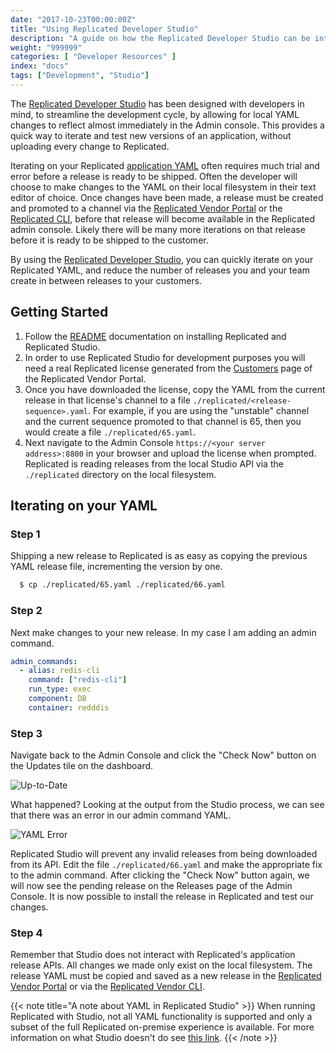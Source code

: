 ```yaml
---
date: "2017-10-23T00:00:00Z"
title: "Using Replicated Developer Studio"
description: "A guide on how the Replicated Developer Studio can be integrated into your Replicated development workflow."
weight: "999999"
categories: [ "Developer Resources" ]
index: "docs"
tags: ["Development", "Studio"]
---
```


The [Replicated Developer Studio](https://github.com/replicatedhq/studio) has been designed with developers in mind, to streamline the development cycle, by allowing for local YAML changes to reflect almost immediately in the Admin console. This provides a quick way to iterate and test new versions of an application, without uploading every change to Replicated.

Iterating on your Replicated [application YAML](https://help.replicated.com/docs/packaging-an-application/yaml-overview/) often requires much trial and error before a release is ready to be shipped. Often the developer will choose to make changes to the YAML on their local filesystem in their text editor of choice. Once changes have been made, a release must be created and promoted to a channel via the [Replicated Vendor Portal](https://vendor.replicated.com/) or the [Replicated CLI](https://github.com/replicatedhq/replicated), before that release will become available in the Replicated admin console. Likely there will be many more iterations on that release before it is ready to be shipped to the customer.

By using the [Replicated Developer Studio](https://github.com/replicatedhq/studio), you can quickly iterate on your Replicated YAML, and reduce the number of releases you and your team create in between releases to your customers.

## Getting Started

1. Follow the [README](https://github.com/replicatedhq/studio) documentation on installing Replicated and Replicated Studio.
1. In order to use Replicated Studio for development purposes you will need a real Replicated license generated from the [Customers](https://vendor.replicated.com/customers) page of the Replicated Vendor Portal.
1. Once you have downloaded the license, copy the YAML from the current release in that license's channel to a file `./replicated/<release-sequence>.yaml`. For example, if you are using the "unstable" channel and the current sequence promoted to that channel is 65, then you would create a file `./replicated/65.yaml`. 
1. Next navigate to the Admin Console `https://<your server address>:8800` in your browser and upload the license when prompted. Replicated is reading releases from the local Studio API via the `./replicated` directory on the local filesystem.

## Iterating on your YAML

### Step 1
Shipping a new release to Replicated is as easy as copying the previous YAML release file, incrementing the version by one.
```bash
  $ cp ./replicated/65.yaml ./replicated/66.yaml
```

### Step 2
Next make changes to your new release. In my case I am adding an admin command.
```yaml
admin_commands:
  - alias: redis-cli
    command: ["redis-cli"]
    run_type: exec
    component: DB
    container: redddis
```

### Step 3
Navigate back to the Admin Console and click the "Check Now" button on the Updates tile on the dashboard.
   
![Up-to-Date](/images/post-screens/using-replicated-studio-to-quickly-iterate-on-your-yaml/up-to-date.png)
   
What happened? Looking at the output from the Studio process, we can see that there was an error in our admin command YAML.
   
![YAML Error](/images/post-screens/using-replicated-studio-to-quickly-iterate-on-your-yaml/studio-log.png)
   
Replicated Studio will prevent any invalid releases from being downloaded from its API. Edit the file `./replicated/66.yaml` and make the appropriate fix to the admin command. After clicking the "Check Now" button again, we will now see the pending release on the Releases page of the Admin Console. It is now possible to install the release in Replicated and test our changes.

### Step 4
Remember that Studio does not interact with Replicated's application release APIs. All changes we made only exist on the local filesystem. The release YAML must be copied and saved as a new release in the [Replicated Vendor Portal](https://vendor.replicated.com/) or via the [Replicated Vendor CLI](/api/replicated-vendor-cli/).

{{< note title="A note about YAML in Replicated Studio" >}}
When running Replicated with Studio, not all YAML functionality is supported and only a subset of the full Replicated on-premise experience is available. For more information on what Studio doesn't do see [this link](https://github.com/replicatedhq/studio#what-it-doesnt-do).
{{< /note >}}

